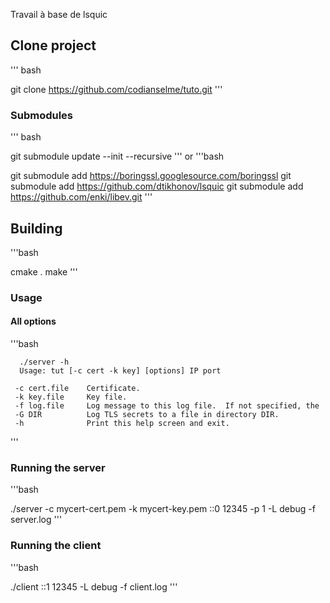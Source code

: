 
Travail à base de lsquic

## Clone project 

''' bash

 git clone https://github.com/codianselme/tuto.git
'''

### Submodules

''' bash

 git submodule update --init --recursive 
'''
 or 
'''bash

 git submodule add https://boringssl.googlesource.com/boringssl
 git submodule add https://github.com/dtikhonov/lsquic
 git submodule add https://github.com/enki/libev.git
'''

## Building

'''bash

 cmake .
 make
'''

### Usage

#### All options

'''bash

      ./server -h
      Usage: tut [-c cert -k key] [options] IP port
  
     -c cert.file    Certificate.
     -k key.file     Key file.
     -f log.file     Log message to this log file.  If not specified, the
     -G DIR          Log TLS secrets to a file in directory DIR.
     -h              Print this help screen and exit.
'''

### Running the server

'''bash

 ./server -c mycert-cert.pem -k mycert-key.pem ::0 12345 -p 1 -L debug -f server.log
'''

### Running the client

'''bash

 ./client ::1 12345 -L debug -f client.log
'''
